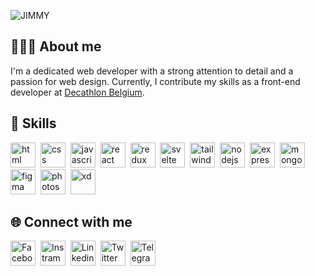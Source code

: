 ![JIMMY](https://github.com/jimmycabuy/jimmycabuy/assets/102294421/abcd586a-da32-43e1-a42d-122ad1d64070)

## 👨🏽‍💻 About me

I'm a dedicated web developer with a strong attention to detail and a passion for web design.
Currently, I contribute my skills as a front-end developer at [Decathlon
Belgium](https://www.decathlon.be/fr/).

## 🎯 Skills

<p align="left">
<a href="https://www.w3schools.com/html/" target="_blank"
  ><img
    src="https://github-production-user-asset-6210df.s3.amazonaws.com/102294421/246750713-a5d6d6f0-d402-47de-bc68-7e4d96048bfb.png"
    alt="html"
    height="40" /></a
>&nbsp;
<a href="https://www.w3schools.com/css/" target="_blank"
  ><img
    src="https://github-production-user-asset-6210df.s3.amazonaws.com/102294421/246750716-9f00bc8f-9891-4241-a4b7-2fb446d04eca.png"
    alt="css"
    height="40" /></a
>&nbsp;
<a href="https://www.w3schools.com/js/" target="_blank"
  ><img
    src="https://github-production-user-asset-6210df.s3.amazonaws.com/102294421/246649928-c0c7d506-52bd-46dd-b7e9-a6a1385bac61.png"
    alt="javascript"
    height="40" /></a
>&nbsp;
<a href="https://react.dev/" target="_blank"
  ><img
    src="https://github-production-user-asset-6210df.s3.amazonaws.com/102294421/246649929-3e6288a8-e699-4656-9bc0-19cc5f0ed7b2.png"
    alt="react"
    height="40" /></a
>&nbsp;
<a href="https://redux.js.org/" target="_blank"
  ><img
    src="https://github-production-user-asset-6210df.s3.amazonaws.com/102294421/246649930-1074813f-ef33-4d1c-959a-146da71d999b.png"
    alt="redux"
    height="40" /></a
>&nbsp;
<a href="https://svelte.dev/" target="_blank"
  ><img
    src="https://github-production-user-asset-6210df.s3.amazonaws.com/102294421/246649931-4feb65f3-d6c8-4933-8939-4b401840aebf.png"
    alt="svelte"
    height="40" /></a
>&nbsp;
<a href="https://tailwindcss.com/" target="_blank"
  ><img
    src="https://github-production-user-asset-6210df.s3.amazonaws.com/102294421/246649933-b993feb4-126e-4fff-bd5b-cd5ebc1c9c99.png"
    alt="tailwind"
    height="40" /></a
>&nbsp;
<a href="https://nodejs.org/en" target="_blank"
  ><img
    src="https://github-production-user-asset-6210df.s3.amazonaws.com/102294421/246649934-6b491edc-f18a-4b1b-adec-f4354e4cd8e7.png"
    alt="nodejs"
    height="40" /></a
>&nbsp;
<a href="https://expressjs.com/" target="_blank"
  ><img
    src="https://github-production-user-asset-6210df.s3.amazonaws.com/102294421/246649935-2cc8b1b4-cfbb-4785-b575-29fad5a0c1fd.png"
    alt="express"
    height="40" /></a
>&nbsp;
<a href="https://www.mongodb.com/" target="_blank"
  ><img
    src="https://github-production-user-asset-6210df.s3.amazonaws.com/102294421/246751985-8a9aa4c8-360d-462c-bab6-3df82c9b1b3b.png"
    alt="mongodb"
    height="40" /></a
>&nbsp;
<a href="https://www.figma.com/" target="_blank"
  ><img
    src="https://github-production-user-asset-6210df.s3.amazonaws.com/102294421/246750721-cee43bf4-057f-422c-a6c6-e0b4954b6685.png"
    alt="figma"
    height="40" /></a
>&nbsp;
<a href="https://www.adobe.com/be_fr/products/photoshop/landpb.html" target="_blank"
  ><img
    src="https://github-production-user-asset-6210df.s3.amazonaws.com/102294421/246649939-a5481d4a-1989-4bfa-a9cf-a9a151b173ec.png"
    alt="photoshop"
    height="40" /></a
>&nbsp;
<a href="https://helpx.adobe.com/be_fr/xd/get-started.html" target="_blank"
  ><img
    src="https://github-production-user-asset-6210df.s3.amazonaws.com/102294421/246755342-b1bc79d8-934d-4b51-8ddc-c70cb195081d.png"
    alt="xd"
    height="40" /></a
>&nbsp;
</p>

## 🌐 Connect with me

<p align="left">
  <a href="https://www.facebook.com/jimmycabuy/" target="_blank"
    ><img
      src="https://github-production-user-asset-6210df.s3.amazonaws.com/102294421/246629117-94a35323-4438-4efa-8e72-d4fc66147422.png"
      alt="Facebook"
      height="40" /></a
  >&nbsp;
  <a href="https://www.instagram.com/jimmycabuy/" target="_blank"
    ><img
      src="https://github-production-user-asset-6210df.s3.amazonaws.com/102294421/246629118-e95dbe80-6d07-4131-a975-c8f8692fc48e.png"
      alt="Instram"
      height="40" /></a
  >&nbsp;
  <a href="https://www.linkedin.com/in/jimmycabuy/" target="_blank"
    ><img
      src="https://github-production-user-asset-6210df.s3.amazonaws.com/102294421/246629122-8a65d637-54fa-4cba-a334-506d001b7fd4.png"
      alt="Linkedin"
      height="40" /></a
  >&nbsp;
  <a href="https://www.twitter.com/jimmycabuy/" target="_blank"
    ><img
      src="https://github-production-user-asset-6210df.s3.amazonaws.com/102294421/246629119-1666d809-67b6-4970-b728-51869615e8cc.png"
      alt="Twitter"
      height="40" /></a
  >&nbsp;
  <a href="https://t.me/jimmycabuy/" target="_blank"
    ><img
      src="https://github-production-user-asset-6210df.s3.amazonaws.com/102294421/246629121-b4390892-6f7e-4502-a88f-8467a8fbe4df.png"
      alt="Telegram"
      height="40" /></a
  >&nbsp;
</p>
